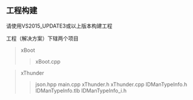 工程构建
--------------------------------------

请使用VS2015_UPDATE3或以上版本构建工程

工程（解决方案）下辖两个项目

>xBoot
>>xBoot.cpp
	
	
>xThunder
>>json.hpp
>>main.cpp
>>xThunder.h
>>xThunder.cpp
>>IDManTypeInfo.h
>>IDManTypeInfo.tlb
>>IDManTypeInfo_i.h
